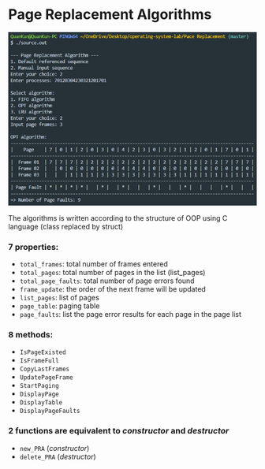 # Page Replacement Algorithms
![demo](https://github.com/18520339/operating-system-lab/blob/master/Page%20Replacement/demo.png)

The algorithms is written according to the structure of OOP using C language (class replaced by struct)

### 7 properties:

-   `total_frames`: total number of frames entered
-   `total_pages`: total number of pages in the list (list_pages)
-   `total_page_faults`: total number of page errors found
-   `frame_update`: the order of the next frame will be updated
-   `list_pages`: list of pages
-   `page_table`: paging table
-   `page_faults`: list the page error results for each page in the page list

### 8 methods:

-   `IsPageExisted`
-   `IsFrameFull`
-   `CopyLastFrames`
-   `UpdatePageFrame`
-   `StartPaging`
-   `DisplayPage`
-   `DisplayTable`
-   `DisplayPageFaults`

### 2 functions are equivalent to *constructor* and *destructor*
-   `new_PRA` (_constructor_)
-   `delete_PRA` (_destructor_)
